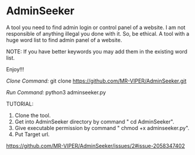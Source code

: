 # AdminSeeker
A tool you need to find admin login or control panel of a website.
I am not responsible of anything illegal you done with it. So, be ethical.
A tool with a huge word list to find admin panel of a website.

NOTE: If you have better keywords you may add them in the existing word list.

Enjoy!!!

*Clone Command:*
git clone https://github.com/MR-VIPER/AdminSeeker.git

*Run Command:*
python3 adminseeker.py

TUTORIAL:
1. Clone the tool.
2. Get into AdminSeeker directory by command " cd AdminSeeker".
3. Give executable permission by command " chmod +x adminseeker.py".
4. Put Target url.

https://github.com/MR-VIPER/AdminSeeker/issues/2#issue-2058347402
